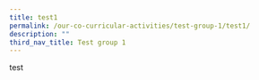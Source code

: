 ```yaml
---
title: test1
permalink: /our-co-curricular-activities/test-group-1/test1/
description: ""
third_nav_title: Test group 1
---
```

test
